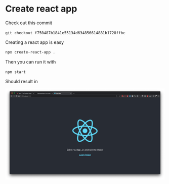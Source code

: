 # Create react app

Check out this commit

`git checkout f750487b1841e55134d634856614881b1728ffbc`

Creating a react app is easy

```bash
npx create-react-app .
```

Then you can run it with 

`npm start`

Should result in 

![](/doc/images/001-react-example.png)

